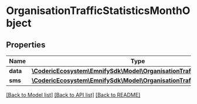 # OrganisationTrafficStatisticsMonthObject

## Properties
Name | Type | Description | Notes
------------ | ------------- | ------------- | -------------
**data** | [**\CodericEcosystem\EmnifySdk\Model\OrganisationTrafficStatisticsObject**](OrganisationTrafficStatisticsObject.md) |  | [optional] 
**sms** | [**\CodericEcosystem\EmnifySdk\Model\OrganisationTrafficStatisticsObject**](OrganisationTrafficStatisticsObject.md) |  | [optional] 

[[Back to Model list]](../../README.md#documentation-for-models) [[Back to API list]](../../README.md#documentation-for-api-endpoints) [[Back to README]](../../README.md)

